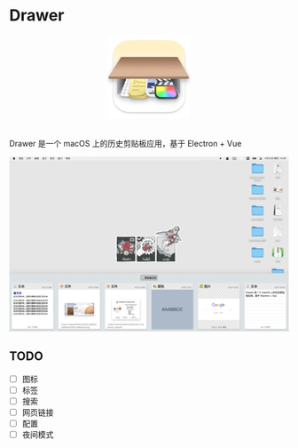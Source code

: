 # Drawer
<div align=center><img width="150" height="150" src="./build/icons/icon_512x512.png"/></div>
<br/>

Drawer 是一个 macOS 上的历史剪贴板应用，基于 Electron + Vue

![img-1](./img/img-1.png)

## TODO
- [ ] 图标
- [ ] 标签
- [ ] 搜索
- [ ] 网页链接
- [ ] 配置
- [ ] 夜间模式